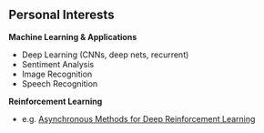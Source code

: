 ## Personal Interests

<div class="fragment">
<p>
<strong>Machine Learning & Applications</strong>
</p>
  <ul>
    <li>Deep Learning (CNNs, deep nets, recurrent)</li>
    <li>Sentiment Analysis</li>
    <li>Image Recognition</li>
    <li>Speech Recognition</li>
  </ul>
</div>
  <!--- e.g. [_Hybrid computing using a neural network with dynamic external memory_](http://www.nature.com/nature/journal/v538/n7626/full/nature20101.html) -->

<div class="fragment">
  <p><strong>Reinforcement Learning</strong></p>
  <ul>
    <li>e.g. <a href="https://arxiv.org/abs/1602.01783">Asynchronous Methods for Deep Reinforcement Learning</a></li>
  </ul>

</div>
